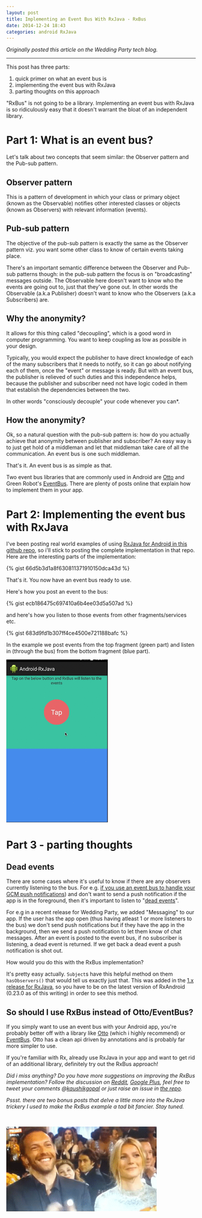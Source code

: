```yaml
---
layout: post
title: Implementing an Event Bus With RxJava - RxBus
date: 2014-12-24 18:43
categories: android RxJava
---
```


_Originally posted this article on the Wedding Party tech blog._
<hr />

This post has three parts:

1. quick primer on what an event bus is
2. implementing the event bus with RxJava
3. parting thoughts on this approach

"RxBus" is not going to be a library. Implementing an event bus with RxJava is so ridiculously easy that it doesn't warrant the bloat of an independent library.

<!-- more -->

# Part 1: What is an event bus?

Let's talk about two concepts that seem similar: the Observer pattern and the Pub-sub pattern.

## Observer pattern

This is a pattern of development in which your class or primary object (known as the Observable) notifies other interested classes or objects (known as Observers) with relevant information (events).

## Pub-sub pattern

The objective of the pub-sub pattern is exactly the same as the Observer pattern viz. you want some other class to know of certain events taking place.

There's an important semantic difference between the Observer and Pub-sub patterns though: in the pub-sub pattern the focus is on "broadcasting" messages outside. The Observable here doesn't want to know who the events are going out to, just that they've gone out. In other words the Observable (a.k.a Publisher) doesn't want to know who the Observers (a.k.a Subscribers) are.

## Why the anonymity?

It allows for this thing called "decoupling", which is a good word in computer programming. You want to keep coupling as low as possible in your design.

Typically, you would expect the publisher to have direct knowledge of each of the many subscribers that it needs to notify, so it can go about notifying each of them, once the "event" or message is ready. But with an event bus, the publisher is relieved of such duties and this independence helps, because the publisher and subscriber need not have logic coded in them that establish the dependencies between the two.

In other words "consciously decouple" your code whenever you can*.

## How the anonymity?

Ok, so a natural question with the pub-sub pattern is: how do you actually achieve that anonymity between publisher and subscriber? An easy way is to just get hold of a middleman and let that middleman take care of all the communication. An event bus is one such middleman.

That's it. An event bus is as simple as that.

Two event bus libraries that are commonly used in Android are [Otto](http://square.github.io/otto/) and Green Robot's [EventBus](https://github.com/greenrobot/EventBus). There are plenty of posts online that explain how to implement them in your app.

# Part 2: Implementing the event bus with RxJava

I've been posting real world examples of using [RxJava for Android in this github repo](https://github.com/kaushikgopal/Android-RxJava), so i'll stick to posting the complete implementation in that repo. Here are the interesting parts of the implementation:

{% gist 66d5b3d1a8f630811371910150dca43d %}

That's it. You now have an event bus ready to use.

Here's how you post an event to the bus:

{% gist ecb186475c697410a6b4ee03d5a507ad %}

and here's how you listen to those events from other fragments/services etc.


{% gist 683d9fd1b307ff4ce4500e721188bafc %}

In the example we post events from the top fragment (green part) and listen in (through the bus) from the bottom fragment (blue part).

![Simple RxBus example](/images/rxbus_simple.gif)

# Part 3  - parting thoughts

## Dead events

There are some cases where it's useful to know if there are any observers currently listening to the bus. For e.g. [if you use an event bus to handle your GCM push notifications](http://markhudnall.com/2013/11/13/gcm-foreground-and-background/)) and don't want to send a push notification if the app is in the foreground, then it's important to listen to "[dead events](https://github.com/square/otto/blob/master/otto/src/main/java/com/squareup/otto/DeadEvent.java)".

For e.g in a recent release for Wedding Party, we added "Messaging" to our app. If the user has the app open (thus having atleast 1 or more listeners to the bus) we don't send push notifications but if they have the app in the background, then we send a push notification to let them know of chat messages. After an event is posted to the event bus, if no subscriber is listening, a dead event is returned. If we get back a dead event a push notification is shot out.

How would you do this with the RxBus implementation?

It's pretty easy actually. `Subject`s  have this helpful method on them `hasObservers()` that would tell us exactly just that. This was added in the [1.x release for RxJava](https://github.com/ReactiveX/RxJava/pull/1802), so you have to be on the latest version of RxAndroid (0.23.0 as of this writing) in order to see this method.

## So should I use RxBus instead of Otto/EventBus?

If you simply want to use an event bus with your Android app, you're probably better off with a library like [Otto](http://square.github.io/otto/) (which i highly recommend) or [EventBus](https://github.com/greenrobot/EventBus). Otto has a clean api driven by annotations and is probably far more simpler to use.

If you're familiar with Rx, already use RxJava in your app and want to get rid of an additional library, definitely try out the RxBus approach!

_Did i miss anything? Do you have more suggestions on improving the RxBus implementation? Follow the discussion on [Reddit](http://www.reddit.com/r/androiddev/comments/2qebdo/rxbus_implementing_an_event_bus_with_rxjava/), [Google Plus](https://plus.google.com/105979641354189463768/posts/Au1xZ8RGLdG), feel free to tweet your comments @[kaushikgopal](http://twitter.com/kaushikgopal) or just raise an issue in [the repo](https://github.com/kaushikgopal/Android-RxJava/issues)._

_Pssst. there are two bonus posts that delve a little more into the RxJava trickery I used to make the RxBus example a tad bit fancier. Stay tuned._

<br />

![conscious decoupling](/images/uncopule-decouple.gif)
